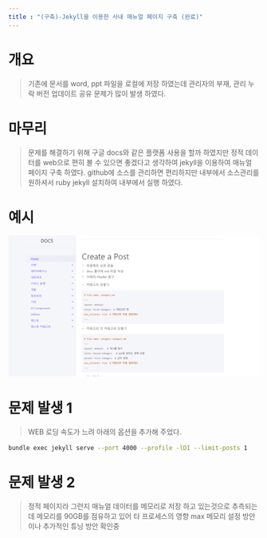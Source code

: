 ```yaml
---
title : "(구축)-Jekyll을 이용한 사내 매뉴얼 페이지 구축 (완료)"
---
```


# 개요

> 기존에 문서를 word, ppt 파일을 로컬에 저장 하였는데 관리자의 부재, 관리 누락 버전 업데이트 공유 문제가 많이 발생 하였다.

# 마무리

> 문제를 해결하기 위해 구글 docs와 같은 플랫폼 사용을 할까 하였지만 정적 데이터를
web으로 편히 볼 수 있으면 좋겠다고 생각하여 jekyll을 이용하여 매뉴얼 페이지 구축 하였다.
github에 소스를 관리하면 편리하지만 내부에서 소스관리를 원하셔서 ruby jekyll 설치하여 내부에서 실행 하였다.

# 예시

![예시](https://raw.githubusercontent.com/Tosi123/Tosi123.github.io/master/assets/image/docs_example.png)

# 문제 발생 1

> WEB 로딩 속도가 느려 아래의 옵션을 추가해 주었다.

```bash
bundle exec jekyll serve --port 4000 --profile -lDI --limit-posts 1
```

# 문제 발생 2

> 정적 페이지라 그런지 매뉴얼 데이터를 메모리로 저장 하고 있는것으로 추측되는데 메모리를 90GB를 점유하고 있어
타 프로세스의 영향 max 메모리 설정 방안이나 추가적인 튜닝 방안 확인중
